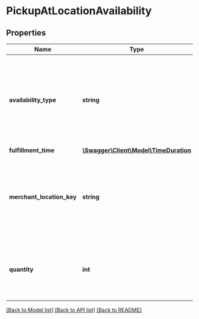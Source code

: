 # PickupAtLocationAvailability

## Properties
Name | Type | Description | Notes
------------ | ------------- | ------------- | -------------
**availability_type** | **string** | The enumeration value in this field indicates the availability status of the inventory item at the merchant&#x27;s physical store specified by the &lt;strong&gt;pickupAtLocationAvailability.merchantLocationKey&lt;/strong&gt; field. This field is required if the &lt;strong&gt;pickupAtLocationAvailability&lt;/strong&gt; container is used, and is always returned with the &lt;strong&gt;pickupAtLocationAvailability&lt;/strong&gt; container.  &lt;br&gt;&lt;br&gt;See &lt;a href&#x3D;\&quot;/api-docs/sell/inventory/types/slr:AvailabilityTypeEnum\&quot; target&#x3D;\&quot;_blank\&quot;&gt;AvailabilityTypeEnum&lt;/a&gt; for more information about how/when you use each enumeration value. For implementation help, refer to &lt;a href&#x3D;&#x27;https://developer.ebay.com/api-docs/sell/inventory/types/slr:AvailabilityTypeEnum&#x27;&gt;eBay API documentation&lt;/a&gt; | [optional] 
**fulfillment_time** | [**\Swagger\Client\Model\TimeDuration**](TimeDuration.md) |  | [optional] 
**merchant_location_key** | **string** | The unique identifier of a merchant&#x27;s store where the In-Store Pickup inventory item is currently located, or where inventory will be sent to. If the merchant&#x27;s store is currently awaiting for inventory, the &lt;strong&gt;availabilityType&lt;/strong&gt; value should be &lt;code&gt;SHIP_TO_STORE&lt;/code&gt;. This field is required if the &lt;strong&gt;pickupAtLocationAvailability&lt;/strong&gt; container is used, and is always returned with the &lt;strong&gt;pickupAtLocationAvailability&lt;/strong&gt; container.&lt;br&gt;&lt;br&gt;Use the &lt;a href&#x3D;\&quot;/api-docs/sell/inventory/resources/location/methods/getInventoryLocations\&quot; target&#x3D;\&quot;_blank\&quot;&gt;getInventoryLocations&lt;/a&gt; method to retrieve merchant location keys.&lt;br&gt;&lt;br&gt;&lt;b&gt;Max length&lt;/b&gt;: 36 | [optional] 
**quantity** | **int** | This integer value indicates the quantity of the inventory item that is available for In-Store Pickup at the store identified by the  &lt;strong&gt;merchantLocationKey&lt;/strong&gt; value.  The value of &lt;strong&gt;quantity&lt;/strong&gt; should be an integer value greater than &lt;code&gt;0&lt;/code&gt;, unless the inventory item is out of stock. This field is required if the &lt;strong&gt;pickupAtLocationAvailability&lt;/strong&gt; container is used, and is always returned with the &lt;strong&gt;pickupAtLocationAvailability&lt;/strong&gt; container. | [optional] 

[[Back to Model list]](../../README.md#documentation-for-models) [[Back to API list]](../../README.md#documentation-for-api-endpoints) [[Back to README]](../../README.md)

